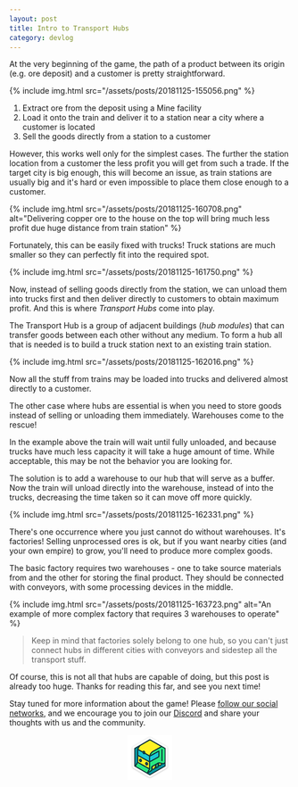 ```yaml
---
layout: post
title: Intro to Transport Hubs
category: devlog
---
```


At the very beginning of the game, the path of a product between its origin (e.g. ore deposit) and a customer is pretty straightforward.

{% include img.html src="/assets/posts/20181125-155056.png" %}

1. Extract ore from the deposit using a Mine facility
2. Load it onto the train and deliver it to a station near a city where a customer is located
3. Sell the goods directly from a station to a customer

However, this works well only for the simplest cases. The further the station location from a customer the less profit you will get from such a trade. If the target city is big enough, this will become an issue, as train stations are usually big and it's hard or even impossible to place them close enough to a customer.

{% include img.html src="/assets/posts/20181125-160708.png" alt="Delivering copper ore to the house on the top will bring much less profit due huge distance from train station" %}

Fortunately, this can be easily fixed with trucks! Truck stations are much smaller so they can perfectly fit into the required spot.

{% include img.html src="/assets/posts/20181125-161750.png" %}

Now, instead of selling goods directly from the station, we can unload them into trucks first and then deliver directly to customers to obtain maximum profit. And this is where *Transport Hubs* come into play.

The Transport Hub is a group of adjacent buildings (*hub modules*) that can transfer goods between each other without any medium. To form a hub all that is needed is to build a truck station next to an existing train station.

{% include img.html src="/assets/posts/20181125-162016.png" %}

Now all the stuff from trains may be loaded into trucks and delivered almost directly to a customer.

The other case where hubs are essential is when you need to store goods instead of selling or unloading them immediately. Warehouses come to the rescue!

In the example above the train will wait until fully unloaded, and because trucks have much less capacity it will take a huge amount of time. While acceptable, this may be not the behavior you are looking for.

The solution is to add a warehouse to our hub that will serve as a buffer. Now the train will unload directly into the warehouse, instead of into the trucks, decreasing the time taken so it can move off more quickly.

{% include img.html src="/assets/posts/20181125-162331.png" %}

There's one occurrence where you just cannot do without warehouses. It's factories! Selling unprocessed ores is ok, but if you want nearby cities (and your own empire) to grow, you'll need to produce more complex goods.

The basic factory requires two warehouses - one to take source materials from and the other for storing the final product. They should be connected with conveyors, with some processing devices in the middle.

{% include img.html src="/assets/posts/20181125-163723.png" alt="An example of more complex factory that requires 3 warehouses to operate" %}

> Keep in mind that factories solely belong to one hub, so you can't just connect hubs in different cities with conveyors and sidestep all the transport stuff.

Of course, this is not all that hubs are capable of doing, but this post is already too huge. Thanks for reading this far, and see you next time!

Stay tuned for more information about the game! Please [follow our social networks](/contacts), and we encourage you to join our [Discord](http://discord.gg/64KPWd5) and share your thoughts with us and the community.

<div style="text-align: center">
    <img style="width: 80px;" src="/assets/outlined-33-shadow.png"/>
</div>